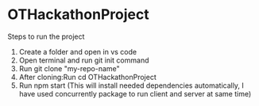 # OTHackathonProject

Steps to run the project
1) Create a folder and open in vs code
2) Open terminal and run git init command
3) Run git clone "my-repo-name"
4) After cloning:Run cd OTHackathonProject
5) Run npm start (This will install needed dependencies automatically, I have used concurrently package to run client and server at same time)
   
